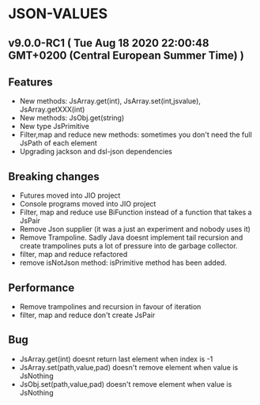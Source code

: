 # JSON-VALUES
## v9.0.0-RC1  ( Tue Aug 18 2020 22:00:48 GMT+0200 (Central European Summer Time) )

## Features 
  - New methods: JsArray.get(int), JsArray.set(int,jsvalue), JsArray.getXXX(int)
  - New methods: JsObj.get(string)
  - New type JsPrimitive
  - Filter,map and reduce new methods: sometimes you don't need the full JsPath of each element 
  - Upgrading jackson and dsl-json dependencies
  
## Breaking changes 
  - Futures moved into JIO project
  - Console programs moved into JIO project 
  - Filter, map and reduce use BiFunction instead of a function that takes a JsPair
  - Remove Json supplier (it was a just an experiment and nobody uses it)
  - Remove Trampoline. Sadly Java doesnt implement tail recursion and create trampolines puts a lot of pressure into de garbage collector.
  - filter, map and reduce refactored 
  - remove isNotJson method: isPrimitive method has been added.

## Performance
  - Remove trampolines and recursion in favour of iteration 
  - filter, map and reduce don't create JsPair

## Bug
  - JsArray.get(int) doesnt return last element when index is -1
  - JsArray.set(path,value,pad) doesn't remove element when value is JsNothing 
  - JsObj.set(path,value,pad) doesn't remove element when value is JsNothing 



